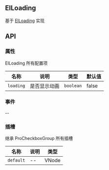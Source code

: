 ## ElLoading

基于 [ElLoading](https://element-plus.org/zh-CN/component/loading.html) 实现

## API

### 属性

ElLoading 所有配置项

| 名称      | 说明         | 类型      | 默认值 |
| --------- | ------------ | --------- | ------ |
| `loading` | 是否显示动画 | `boolean` | false  |

### 事件

--

### 插槽

继承 ProCheckboxGroup 所有插槽

| 名称      | 说明 | 类型  |
| --------- | ---- | ----- |
| `default` | --   | VNode |
